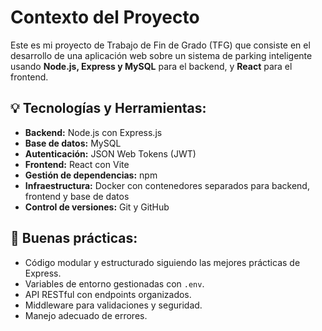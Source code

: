 # Contexto del Proyecto

Este es mi proyecto de Trabajo de Fin de Grado (TFG) que consiste en el desarrollo de una aplicación web sobre un sistema de parking inteligente usando **Node.js, Express y MySQL** para el backend, y **React** para el frontend. 

## 💡 Tecnologías y Herramientas:
- **Backend:** Node.js con Express.js
- **Base de datos:** MySQL
- **Autenticación:** JSON Web Tokens (JWT)
- **Frontend:** React con Vite
- **Gestión de dependencias:** npm
- **Infraestructura:** Docker con contenedores separados para backend, frontend y base de datos
- **Control de versiones:** Git y GitHub

## 📌 Buenas prácticas:
- Código modular y estructurado siguiendo las mejores prácticas de Express.
- Variables de entorno gestionadas con `.env`.
- API RESTful con endpoints organizados.
- Middleware para validaciones y seguridad.
- Manejo adecuado de errores.